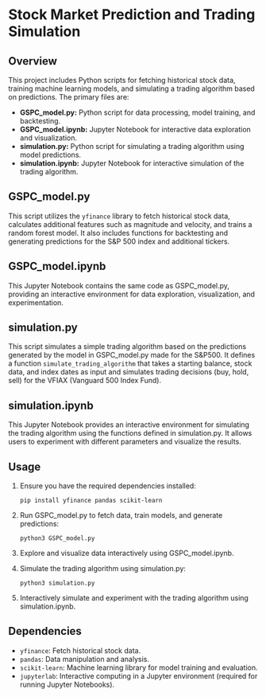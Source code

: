# Stock Market Prediction and Trading Simulation

## Overview

This project includes Python scripts for fetching historical stock data, training machine learning models, and simulating a trading algorithm based on predictions. The primary files are:

- **GSPC_model.py:** Python script for data processing, model training, and backtesting.
- **GSPC_model.ipynb:** Jupyter Notebook for interactive data exploration and visualization.
- **simulation.py:** Python script for simulating a trading algorithm using model predictions.
- **simulation.ipynb:** Jupyter Notebook for interactive simulation of the trading algorithm.

## GSPC_model.py

This script utilizes the `yfinance` library to fetch historical stock data, calculates additional features such as magnitude and velocity, and trains a random forest model. It also includes functions for backtesting and generating predictions for the S&P 500 index and additional tickers.

## GSPC_model.ipynb

This Jupyter Notebook contains the same code as GSPC_model.py, providing an interactive environment for data exploration, visualization, and experimentation.

## simulation.py

This script simulates a simple trading algorithm based on the predictions generated by the model in GSPC_model.py made for the S&P500. It defines a function `simulate_trading_algorithm` that takes a starting balance, stock data, and index dates as input and simulates trading decisions (buy, hold, sell) for the VFIAX (Vanguard 500 Index Fund).

## simulation.ipynb

This Jupyter Notebook provides an interactive environment for simulating the trading algorithm using the functions defined in simulation.py. It allows users to experiment with different parameters and visualize the results.

## Usage

1. Ensure you have the required dependencies installed:

    ```
    pip install yfinance pandas scikit-learn
    ```

2. Run GSPC_model.py to fetch data, train models, and generate predictions:

    ```
    python3 GSPC_model.py
    ```

3. Explore and visualize data interactively using GSPC_model.ipynb.

4. Simulate the trading algorithm using simulation.py:

    ```
    python3 simulation.py
    ```

5. Interactively simulate and experiment with the trading algorithm using simulation.ipynb.

## Dependencies

- `yfinance`: Fetch historical stock data.
- `pandas`: Data manipulation and analysis.
- `scikit-learn`: Machine learning library for model training and evaluation.
- `jupyterlab`: Interactive computing in a Jupyter environment (required for running Jupyter Notebooks).

